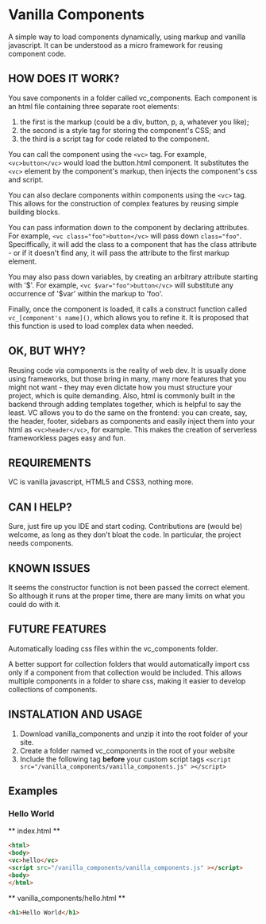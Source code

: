 # Vanilla Components
A simple way to load components dynamically, using markup and vanilla
javascript. It can be understood as a micro framework for reusing component
code.

## HOW DOES IT WORK?

You save components in a folder called vc_components. Each component is an html
file containing three separate root elements:
1. the first is the markup (could be a div, button, p, a, whatever you like); 
1. the second is a style tag for storing the component's CSS; and
1. the third is a script tag for code related to the component.

You can call the component using the `<vc>` tag. For example, `<vc>button</vc>`
would load the button.html component. It substitutes the `<vc>` element by the
component's markup, then injects the component's css and script.

You can also declare components within components using the `<vc>` tag. This
allows for the construction of complex features by reusing simple building
blocks.

You can pass information down to the component by declaring attributes. For
example, `<vc class="foo">button</vc>` will pass down `class="foo"`. Speciffically,
it will add the class to a component that has the class attribute - or if it
doesn't find any, it will pass the attribute to the first markup element.

You may also pass down variables, by creating an arbitrary attribute starting
with '$'. For example, `<vc $var="foo">button</vc>` will substitute any
occurrence of '$var' within the markup to 'foo'.

Finally, once the component is loaded, it calls a construct function called
`vc_[component's name]()`, which allows you to refine it. It is proposed that
this function is used to load complex data when needed.

## OK, BUT WHY?

Reusing code via components is the reality of web dev. It is usually done using
frameworks, but those bring in many, many more features that you might not want - 
they may even dictate how you must structure your project, which is quite
demanding. Also, html is commonly built in the backend through adding templates
together, which is helpful to say the least. VC allows you to do the same on
the frontend: you can create, say, the header, footer, sidebars as components
and easily inject them into your html as `<vc>header</vc>`, for example. This
makes the creation of serverless frameworkless pages easy and fun.

## REQUIREMENTS

VC is vanilla javascript, HTML5 and CSS3, nothing more.

## CAN I HELP?

Sure, just fire up you IDE and start coding. Contributions are (would be)
welcome, as long as they don't bloat the code. In particular, the project needs
components.

## KNOWN ISSUES

It seems the constructor function is not been passed the correct element. So
although it runs at the proper time, there are many limits on what you could do
with it.


## FUTURE FEATURES

Automatically loading css files within the vc_components folder.

A better support for collection folders that would automatically import css
only if a component from that collection would be included. This allows
multiple components in a folder to share css, making it easier to develop
collections of components.

## INSTALATION AND USAGE

1. Download vanilla_components and unzip it into the root folder of your site.
1. Create a folder named vc_components in the root of your website
1. Include the following tag **before** your custom script tags `<script src="/vanilla_components/vanilla_components.js" ></script>`

## Examples

### Hello World

** index.html **

```html
<html>
<body>
<vc>hello</vc>
<script src="/vanilla_components/vanilla_components.js" ></script>
<body>
</html>
```

** vanilla_components/hello.html **

```html
<h1>Hello World</h1>
```
